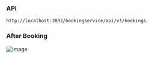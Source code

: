 ### API
``` http://localhost:3002/bookingservice/api/v1/bookings ```

### After Booking 

![image](https://github.com/Sudipta2002/BookingService/assets/78099311/27494f28-1c37-485a-9e81-a8d47c34c59b)

